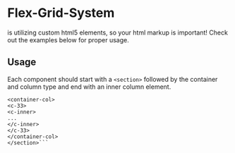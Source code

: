 # Flex-Grid-System
is utilizing custom html5 elements, so your html markup is important! Check out the examples below for proper usage.   

## Usage
Each component should start with a `<section>` followed by the container and column type and end with an inner column element.

```<section>
<container-col>
<c-33>
<c-inner>
...
</c-inner>
</c-33>
</container-col>
</section>```
